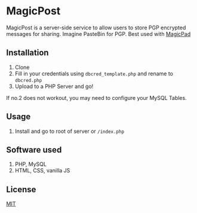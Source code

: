 # MagicPost

MagicPost is a server-side service to allow users to store PGP encrypted messages for sharing. Imagine PasteBin for PGP. Best used with [MagicPad](https://www.magicpad.io)

## Installation

1. Clone
2. Fill in your credentials using `dbcred_template.php` and rename to `dbcred.php`
3. Upload to a PHP Server and go!

If no.2 does not workout, you may need to configure your MySQL Tables.

## Usage

1. Install and go to root of server or `/index.php`

## Software used

1. PHP, MySQL
2. HTML, CSS, vanilla JS

## License

[MIT](https://choosealicense.com/licenses/mit/)
